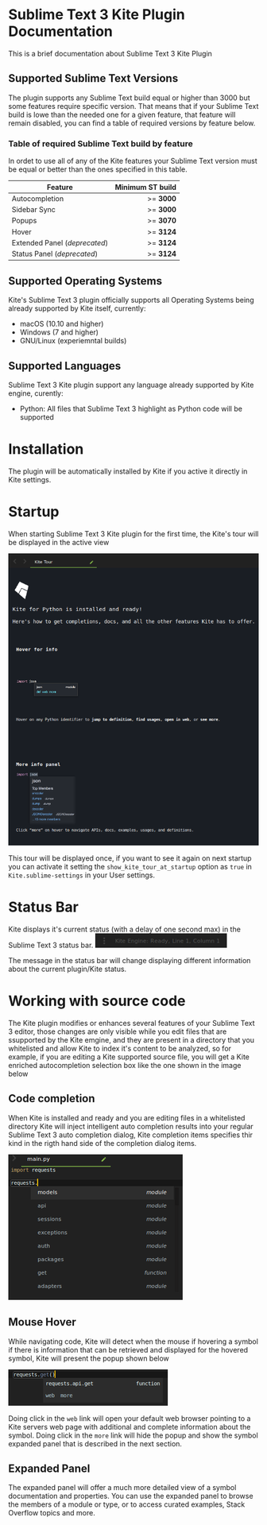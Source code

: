 # Sublime Text 3 Kite Plugin Documentation

This is a brief documentation about Sublime Text 3 Kite Plugin

## Supported Sublime Text Versions

The plugin supports any Sublime Text build equal or higher than 3000 but some features require specific version. That
means that if your Sublime Text build is lowe than the needed one for a given feature, that feature will remain
disabled, you can find a table of required versions by feature below.

### Table of required Sublime Text build by feature

In ordet to use all of any of the Kite features your Sublime Text version must be equal or better than the ones
specified in this table.

| Feature | Minimum ST build |
| ---     |             ---: |
| Autocompletion | >= **3000** |
| Sidebar Sync | >= **3000** |
| Popups | >= **3070** |
| Hover | >= **3124** |
| Extended Panel (*deprecated*) | >= **3124** |
| Status Panel (*deprecated*) | >= **3124** |

## Supported Operating Systems

Kite's Sublime Text 3 plugin officially supports all Operating Systems being already supported by Kite itself, currently:

* macOS (10.10 and higher)
* Windows (7 and higher)
* GNU/Linux (experiemntal builds)

## Supported Languages

Sublime Text 3 Kite plugin support any language already supported by Kite engine, curently:

* Python: All files that Sublime Text 3 highlight as Python code will be supported

# Installation

The plugin will be automatically installed by Kite if you active it directly in Kite settings.

# Startup

When starting Sublime Text 3 Kite plugin for the first time, the Kite's tour will be displayed in the active view

![kite tour](./docs/images/tour_screenshot.png)

This tour will be displayed once, if you want to see it again on next startup you can activate it setting the
`show_kite_tour_at_startup` option as `true` in `Kite.sublime-settings` in your User settings.

# Status Bar

Kite displays it's current status (with a delay of one second max) in the Sublime Text 3 status bar.
![kite status bar](./docs/images/status_bar_screenshot.png)

The message in the status bar will change displaying different information about the current plugin/Kite status.

# Working with source code

The Kite plugin modifies or enhances several features of your Sublime Text 3 editor, those changes are only visible
while you edit files that are ssupported by the Kite emgine, and they are present in a directory that you whitelisted
and allow Kite to index it's content to be analyzed, so for example, if you are editing a Kite supported source
file, you will get a Kite enriched autocompletion selection box like the one shown in the image below

## Code completion

When Kite is installed and ready and you are editing files in a whitelisted directory Kite will inject intelligent auto completion results into your regular Sublime Text 3 auto completion dialog, Kite completion items specifies thir kind
in the rigth hand side of the completion dialog items.

![kite autocompletion](./docs/images/autocompletion_screenshot.png)

## Mouse Hover

While navigating code, Kite will detect when the mouse if hovering a symbol if there is information that can be
retrieved and displayed for the hovered symbol, Kite will present the popup shown below

![kite hover](./docs/images/hover_screenshot.png)

Doing click in the `web` link will open your default web browser pointing to a Kite servers web page with additional
and complete information about the symbol. Doing click in the `more` link will hide the popup and show the symbol
expanded panel that is described in the next section.

## Expanded Panel

The expanded panel will offer a much more detailed view of a symbol documentation and properties. You can use the
expanded panel to browse the members of a module or type, or to access curated examples, Stack Overflow topics and
more.
